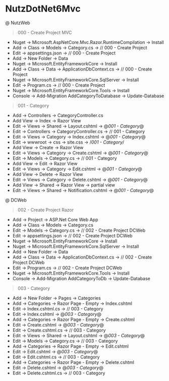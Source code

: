# NutzDotNet6Mvc

@ NutzWeb

> 000 - Create Project MVC

- Nuget -> Microsoft.AspNetCore.Mvc.Razor.RuntimeCompilation -> Install
- Add -> Class -> Models -> Category.cs -> // 000 - Create Project
- Edit -> appsettings.json -> // 000 - Create Project
- Add -> New Folder -> Data
- Nuget -> Microsoft.EntityFrameworkCore -> Install
- Add -> Class -> Data -> ApplicationDbContext.cs -> // 000 - Create Project
- Nuget -> Microsoft.EntityFrameworkCore.SqlServer -> Install
- Edit -> Program.cs -> // 000 - Create Project
- Nuget -> Microsoft.EntityFrameworkCore.Tools -> Install
- Console -> Add-Migration AddCategoryToDatabase -> Update-Database

> 001 - Category

- Add -> Controllers -> CategoryController.cs
- Add View -> Index -> Razor View
- Edit -> Views -> Shared -> Layout.cshtml -> @*001 - Category*@
- Edit -> Controllers -> CategoryController.cs -> // 001 - Category
- Edit -> Views -> Category -> Index.cshtml -> @*001 - Category*@
- Edit -> wwwroot -> css -> site.css -> /*001 - Category*/
- Add View -> Create -> Razor View
- Edit -> Views -> Category -> Create.cshtml -> @*001 - Category*@
- Edit -> Models -> Category.cs -> // 001 - Category
- Add View -> Edit -> Razor View
- Edit -> Views -> Category -> Edit.cshtml -> @*001 - Category*@
- Add View -> Delete -> Razor View
- Edit -> Views -> Category -> Delete.cshtml -> @*001 - Category*@
- Add View -> Shared -> Razor View -> partial view
- Edit -> Views -> Shared -> Notification.cshtml -> @*001 - Category*@

@ DCWeb

> 002 - Create Project Razor

- Add -> Project -> ASP.Net Core Web App
- Add -> Class -> Models -> Category.cs
- Edit -> Models -> Category.cs -> // 002 - Create Project DCWeb
- Edit -> appsettings.json -> // 002 - Create Project DCWeb
- Nuget -> Microsoft.EntityFrameworkCore -> Install
- Nuget -> Microsoft.EntityFrameworkCore.SqlServer -> Install
- Add -> New Folder -> Data
- Add -> Class -> Data -> ApplicationDbContext.cs -> // 002 - Create Project DCWeb
- Edit -> Program.cs -> // 002 - Create Project DCWeb
- Nuget -> Microsoft.EntityFrameworkCore.Tools -> Install
- Console -> Add-Migration AddCategoryToDb -> Update-Database

> 003 - Category

- Add -> New Folder -> Pages -> Categories
- Add -> Categories -> Razor Page - Empty -> Index.cshtml
- Edit -> Index.cshtml.cs -> // 003 - Category
- Edit -> Index.cshtml -> @*003 - Category*@
- Add -> Categories -> Razor Page - Empty -> Create.cshtml
- Edit -> Create.cshtml -> @*003 - Category*@
- Edit -> Create.cshtml.cs -> // 003 - Category
- Edit -> Views -> Shared -> Layout.cshtml -> @*003 - Category*@
- Edit -> Models -> Category.cs -> // 003 - Category
- Add -> Categories -> Razor Page - Empty -> Edit.cshtml
- Edit -> Edit.cshtml -> @*003 - Category*@
- Edit -> Edit.cshtml.cs -> // 003 - Category
- Add -> Categories -> Razor Page - Empty -> Delete.cshtml
- Edit -> Delete.cshtml -> @*003 - Category*@
- Edit -> Delete.cshtml.cs -> // 003 - Category
